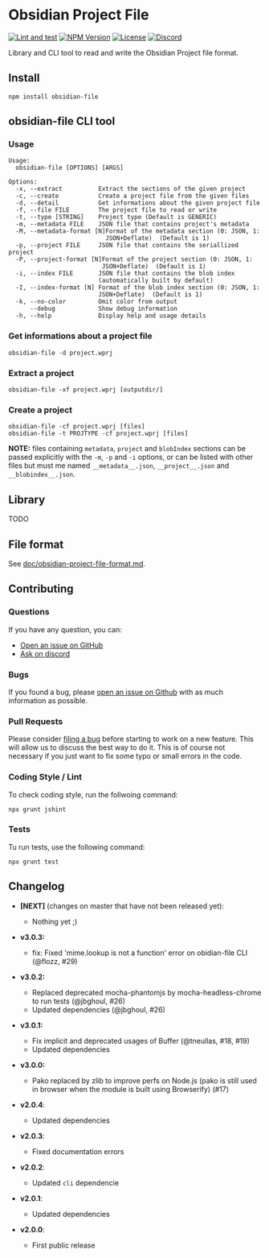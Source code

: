 # Obsidian Project File

[![Lint and test](https://github.com/wanadev/obsidian-file/actions/workflows/tests.yml/badge.svg)](https://github.com/wanadev/obsidian-file/actions/workflows/tests.yml)
[![NPM Version](http://img.shields.io/npm/v/obsidian-file.svg?style=flat)](https://www.npmjs.com/package/obsidian-file)
[![License](http://img.shields.io/npm/l/obsidian-file.svg?style=flat)](https://github.com/wanadev/obsidian-file/blob/master/LICENSE)
[![Discord](https://img.shields.io/badge/chat-Discord-8c9eff?logo=discord&logoColor=ffffff)](https://discord.gg/BmUkEdMuFp)


Library and CLI tool to read and write the Obsidian Project file format.


## Install

    npm install obsidian-file


## obsidian-file CLI tool

### Usage

    Usage:
      obsidian-file [OPTIONS] [ARGS]

    Options:
      -x, --extract          Extract the sections of the given project
      -c, --create           Create a project file from the given files
      -d, --detail           Get informations about the given project file
      -f, --file FILE        The project file to read or write
      -t, --type [STRING]    Project type (Default is GENERIC)
      -m, --metadata FILE    JSON file that contains project's metadata
      -M, --metadata-format [N]Format of the metadata section (0: JSON, 1:
                               JSON+Deflate)  (Default is 1)
      -p, --project FILE     JSON file that contains the seriallized project
      -P, --project-format [N]Format of the project section (0: JSON, 1:
                              JSON+Deflate)  (Default is 1)
      -i, --index FILE       JSON file that contains the blob index
                             (automatically built by default)
      -I, --index-format [N] Format of the blob index section (0: JSON, 1:
                             JSON+Deflate)  (Default is 1)
      -k, --no-color         Omit color from output
          --debug            Show debug information
      -h, --help             Display help and usage details


### Get informations about a project file

    obsidian-file -d project.wprj

### Extract a project

    obsidian-file -xf project.wprj [outputdir/]

### Create a project

    obsidian-file -cf project.wprj [files]
    obsidian-file -t PROJTYPE -cf project.wprj [files]

__NOTE:__ files containing `metadata`, `project` and `blobIndex` sections can
be passed explicitly with the `-m`, `-p` and `-i` options, or can be listed
with other files but must me named `__metadata__.json`, `__project__.json` and
`__blobindex__.json`.


## Library

TODO


## File format

See [doc/obsidian-project-file-format.md](./doc/obsidian-project-file-format.md).


## Contributing

### Questions

If you have any question, you can:

* [Open an issue on GitHub][gh-issue]
* [Ask on discord][discord]

### Bugs

If you found a bug, please [open an issue on Github][gh-issue] with as much information as possible.

### Pull Requests

Please consider [filing a bug][gh-issue] before starting to work on a new feature. This will allow us to discuss the best way to do it. This is of course not necessary if you just want to fix some typo or small errors in the code.

### Coding Style / Lint

To check coding style, run the follwoing command:

    npx grunt jshint

### Tests

Tu run tests, use the following command:

    npx grunt test


[gh-issue]: https://github.com/wanadev/obsidian-file/issues
[discord]: https://discord.gg/BmUkEdMuFp



## Changelog

* **[NEXT]** (changes on master that have not been released yet):

  * Nothing yet ;)

* **v3.0.3:**

  * fix: Fixed 'mime.lookup is not a function' error on obidian-file CLI (@flozz, #29)

* **v3.0.2:**

  * Replaced deprecated mocha-phantomjs by mocha-headless-chrome to run tests (@jbghoul, #26)
  * Updated dependencies (@jbghoul, #26)

* **v3.0.1:**

  * Fix implicit and deprecated usages of Buffer (@tneullas, #18, #19)
  * Updated dependencies

* **v3.0.0:**

  * Pako replaced by zlib to improve perfs on Node.js (pako is still used in browser when the module is built using Browserify) (#17)

* **v2.0.4**:

  * Updated dependencies

* **v2.0.3**:

  * Fixed documentation errors

* **v2.0.2**:

  * Updated `cli` dependencie

* **v2.0.1**:

  * Updated dependencies

* **v2.0.0**:

  * First public release
